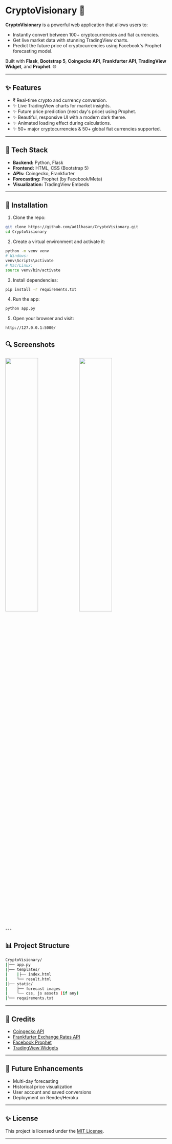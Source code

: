 # CryptoVisionary 🚀

**CryptoVisionary** is a powerful web application that allows users to:
- Instantly convert between 100+ cryptocurrencies and fiat currencies.
- Get live market data with stunning TradingView charts.
- Predict the future price of cryptocurrencies using Facebook's Prophet forecasting model.

Built with **Flask**, **Bootstrap 5**, **Coingecko API**, **Frankfurter API**, **TradingView Widget**, and **Prophet**. 🌐

---

## ✨ Features

- ₹ Real-time crypto and currency conversion.
- ✨ Live TradingView charts for market insights.
- ✨ Future price prediction (next day's price) using Prophet.
- ✨ Beautiful, responsive UI with a modern dark theme.
- ✨ Animated loading effect during calculations.
- ✨ 50+ major cryptocurrencies & 50+ global fiat currencies supported.

---

## 🚀 Tech Stack

- **Backend:** Python, Flask
- **Frontend:** HTML, CSS (Bootstrap 5)
- **APIs:** Coingecko, Frankfurter
- **Forecasting:** Prophet (by Facebook/Meta)
- **Visualization:** TradingView Embeds

---

## 🔧 Installation

1. Clone the repo:
```bash
git clone https://github.com/ad1lhasan/CryptoVisionary.git
cd CryptoVisionary
```

2. Create a virtual environment and activate it:
```bash
python -m venv venv
# Windows:
venv\Scripts\activate
# Mac/Linux:
source venv/bin/activate
```

3. Install dependencies:
```bash
pip install -r requirements.txt
```

4. Run the app:
```bash
python app.py
```

5. Open your browser and visit:
```bash
http://127.0.0.1:5000/
```

## 🔍 Screenshots<p float="left">
  <img src="screenshots/home.png" width="45%" />
  <img src="screenshots/result.png" width="45%" />
</p>
---

## 📊 Project Structure

```bash
CryptoVisionary/
|├── app.py
|├── templates/
|    |├── index.html
|    └── result.html
|├── static/
|    ├── forecast images
|    └── css, js assets (if any)
|└── requirements.txt
```

---

## 💚 Credits
- [Coingecko API](https://www.coingecko.com/en/api)
- [Frankfurter Exchange Rates API](https://www.frankfurter.app/)
- [Facebook Prophet](https://facebook.github.io/prophet/)
- [TradingView Widgets](https://www.tradingview.com/widget/)

---

## 🚀 Future Enhancements
- Multi-day forecasting
- Historical price visualization
- User account and saved conversions
- Deployment on Render/Heroku

---

## ✨ License

This project is licensed under the [MIT License](LICENSE).

---
